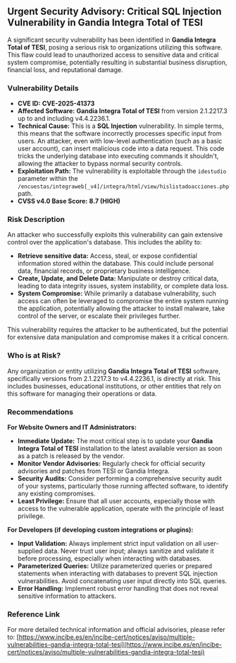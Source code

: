## Urgent Security Advisory: Critical SQL Injection Vulnerability in Gandia Integra Total of TESI

A significant security vulnerability has been identified in **Gandia Integra Total of TESI**, posing a serious risk to organizations utilizing this software. This flaw could lead to unauthorized access to sensitive data and critical system compromise, potentially resulting in substantial business disruption, financial loss, and reputational damage.

### Vulnerability Details

*   **CVE ID:** **CVE-2025-41373**
*   **Affected Software:** **Gandia Integra Total of TESI** from version 2.1.2217.3 up to and including v4.4.2236.1.
*   **Technical Cause:** This is a **SQL Injection** vulnerability. In simple terms, this means that the software incorrectly processes specific input from users. An attacker, even with low-level authentication (such as a basic user account), can insert malicious code into a data request. This code tricks the underlying database into executing commands it shouldn't, allowing the attacker to bypass normal security controls.
*   **Exploitation Path:** The vulnerability is exploitable through the `idestudio` parameter within the `/encuestas/integraweb[_v4]/integra/html/view/hislistadoacciones.php` path.
*   **CVSS v4.0 Base Score:** **8.7 (HIGH)**

### Risk Description

An attacker who successfully exploits this vulnerability can gain extensive control over the application's database. This includes the ability to:

*   **Retrieve sensitive data:** Access, steal, or expose confidential information stored within the database. This could include personal data, financial records, or proprietary business intelligence.
*   **Create, Update, and Delete Data:** Manipulate or destroy critical data, leading to data integrity issues, system instability, or complete data loss.
*   **System Compromise:** While primarily a database vulnerability, such access can often be leveraged to compromise the entire system running the application, potentially allowing the attacker to install malware, take control of the server, or escalate their privileges further.

This vulnerability requires the attacker to be authenticated, but the potential for extensive data manipulation and compromise makes it a critical concern.

### Who is at Risk?

Any organization or entity utilizing **Gandia Integra Total of TESI** software, specifically versions from 2.1.2217.3 to v4.4.2236.1, is directly at risk. This includes businesses, educational institutions, or other entities that rely on this software for managing their operations or data.

### Recommendations

**For Website Owners and IT Administrators:**

*   **Immediate Update:** The most critical step is to update your **Gandia Integra Total of TESI** installation to the latest available version as soon as a patch is released by the vendor.
*   **Monitor Vendor Advisories:** Regularly check for official security advisories and patches from TESI or Gandia Integra.
*   **Security Audits:** Consider performing a comprehensive security audit of your systems, particularly those running affected software, to identify any existing compromises.
*   **Least Privilege:** Ensure that all user accounts, especially those with access to the vulnerable application, operate with the principle of least privilege.

**For Developers (if developing custom integrations or plugins):**

*   **Input Validation:** Always implement strict input validation on all user-supplied data. Never trust user input; always sanitize and validate it before processing, especially when interacting with databases.
*   **Parameterized Queries:** Utilize parameterized queries or prepared statements when interacting with databases to prevent SQL injection vulnerabilities. Avoid concatenating user input directly into SQL queries.
*   **Error Handling:** Implement robust error handling that does not reveal sensitive information to attackers.

### Reference Link

For more detailed technical information and official advisories, please refer to:
[https://www.incibe.es/en/incibe-cert/notices/aviso/multiple-vulnerabilities-gandia-integra-total-tesi](https://www.incibe.es/en/incibe-cert/notices/aviso/multiple-vulnerabilities-gandia-integra-total-tesi)